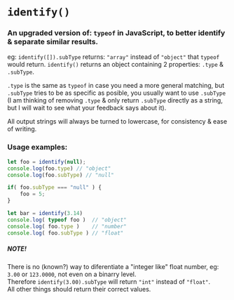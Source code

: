 # `identify()`

### An upgraded version of: `typeof` in JavaScript, to better identify & separate similar results.

eg: `identify([]).subType` returns: `"array"` instead of `"object"` that `typeof` would return. 
`identify()` returns an object containing 2 properties: `.type` & `.subType`.

`.type` is the same as `typeof` in case you need a more general matching, but `.subType` tries to be as specific as posible, you usually want to use `.subType` (I am thinking of removing `.type` & only return `.subType` directly as a string, but I will wait to see what your feedback says about it).

All output strings will always be turned to lowercase, for consistency & ease of writing.

### Usage examples:
```javascript
let foo = identify(null);
console.log(foo.type) // "object"
console.log(foo.subType) // "null"

if( foo.subType === "null" ) {
    foo = 5;
}

let bar = identify(3.14)
console.log( typeof foo )  // "object"
console.log( foo.type )    // "number"
console.log( foo.subType ) // "float"
```

##### NOTE!
There is no (known?) way to diferentiate a "integer like" float number, eg: `3.00` or `123.0000`, not even on a binarry level.<br/>
Therefore `identify(3.00).subType` will return `"int"` instead of `"float"`.<br/>
All other things should return their correct values.

